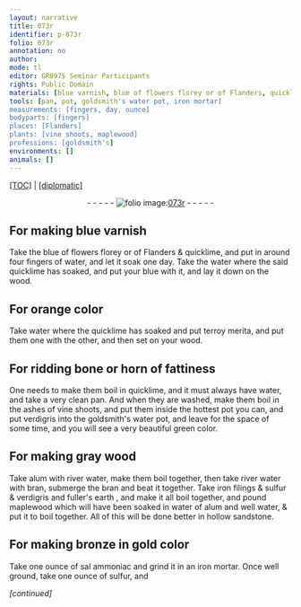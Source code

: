 ```yaml
---
layout: narrative
title: 073r
identifier: p-073r
folio: 073r
annotation: no
author:
mode: tl
editor: GR8975 Seminar Participants
rights: Public Domain
materials: [blue varnish, blue of flowers florey or of Flanders, quicklime, water, blue, wood, terroy merita, bone, horn, ashes of vine shoots, verdigris, goldsmith's water, alum, river water, bran, iron filings, sulfur, fuller's earth, maplewood, water of alum, well water, sandstone, bronze, sal ammoniac, iron]
tools: [pan, pot, goldsmith's water pot, iron mortar]
measurements: [fingers, day, ounce]
bodyparts: [fingers]
places: [Flanders]
plants: [vine shoots, maplewood]
professions: [goldsmith's]
environments: []
animals: []
---
```


<p><a href="{{ site.baseurl }}/translation/">[TOC]</a> | <a href="{{ site.baseurl }}/texts/p-073r_tc/" target="_blank">[diplomatic]</a></p><div class="folio" align="center">- - - - - <a href="http://gallica.bnf.fr/ark:/12148/btv1b10500001g/f151.image" target="_blank"><img src="https://cu-mkp.github.io/2017-workshop-edition/assets/photo-icon.png" alt="folio image: " style="display:inline-block; margin-bottom:-3px;"/>073r</a> - - - - - </div>  
  

## For making <span class="m">blue varnish</span>

 
Take the <span class="m">blue of flowers <span class="add">florey or of <span class="pl">Flanders</span></span></span> & <span class="m">quicklime</span>, and put in around four <span class="ms"><span class="bp">fingers</span></span> of <span class="m">water</span>, and let it soak one <span class="ms"><span class="tmp">day</span></span>. Take the <span class="m">water</span> where the said <span class="m">quicklime</span> has soaked, and put your <span class="m">blue</span> with it, and lay it down on the <span class="m">wood</span>.
 
 
  

## For orange color

 
Take <span class="m">water</span> where the <span class="m">quicklime</span> has soaked and put <span class="m">terroy merita</span>, and put them one with the other, and then set on your <span class="m">wood</span>.
 
 
  

## For ridding <span class="m">bone</span> or <span class="m">horn</span> of fattiness

 
One needs to make them boil in <span class="m">quicklime</span>, and it must always have <span class="m">water</span>, and take a very clean <span class="tl">pan</span>. And when they are washed, make them boil in the <span class="m">ashes of <span class="pa">vine shoots</span></span>, and put them inside the hottest <span class="tl">pot</span> you can, and put <span class="m">verdigris</span> into the <span class="tl"><span class="m"><span class="pro">goldsmith's</span> water</span> pot</span>, and leave for the space of some time, and you will see a very beautiful green color.
 
 
  

## For making gray <span class="m">wood</span>

 
Take <span class="m">alum</span> with <span class="m">river water</span>, make them boil together, then take <span class="m">river water</span> with <span class="m">bran</span>, submerge the <span class="m">bran</span> and beat it together. Take <span class="m">iron filings</span> & <span class="m">sulfur</span> & <span class="m">verdigris</span> and <span class="add"><span class="m">fuller's earth</span></span> , and make it all boil together, and pound <span class="m"><span class="pa">maplewood</span></span> which will have been soaked in <span class="m">water of alum</span> and <span class="m">well water</span>, & put it to boil together. <span class="add">All of this will be done better in hollow <span class="m">sandstone</span>.</span>
 
 
  

## For making <span class="m">bronze</span> in gold color

 
Take one <span class="ms">ounce</span> of <span class="m">sal ammoniac</span> and grind it in an <span class="tl"><span class="m">iron</span> mortar</span>. Once well ground, take one <span class="ms">ounce</span> of <span class="m">sulfur</span>, and 
 
*[continued]*
 
